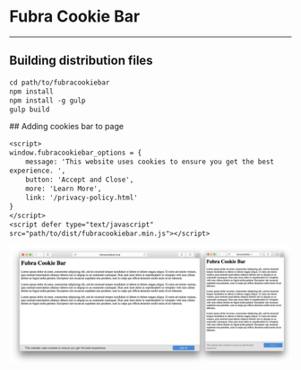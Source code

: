 
# Fubra Cookie Bar

---

## Building distribution files

```
cd path/to/fubracookiebar
npm install
npm install -g gulp
gulp build
```


## Adding cookies bar to page
```
<script>
window.fubracookiebar_options = {
    message: 'This website uses cookies to ensure you get the best experience. ',
    button: 'Accept and Close',
    more: 'Learn More',
    link: '/privacy-policy.html'
}
</script>
<script defer type="text/javascript" src="path/to/dist/fubracookiebar.min.js"></script>
```

![alt tag](https://github.com/fubralimited/fubracookiebar/blob/master/screenshot.png)
